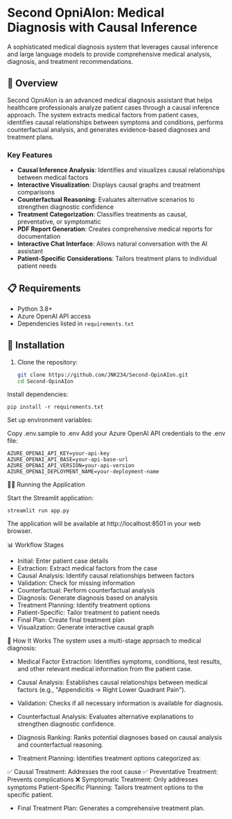 # Second OpniAIon: Medical Diagnosis with Causal Inference

A sophisticated medical diagnosis system that leverages causal inference and large language models to provide comprehensive medical analysis, diagnosis, and treatment recommendations.

## 🏥 Overview

Second OpniAIon is an advanced medical diagnosis assistant that helps healthcare professionals analyze patient cases through a causal inference approach. The system extracts medical factors from patient cases, identifies causal relationships between symptoms and conditions, performs counterfactual analysis, and generates evidence-based diagnoses and treatment plans.

### Key Features

- **Causal Inference Analysis**: Identifies and visualizes causal relationships between medical factors
- **Interactive Visualization**: Displays causal graphs and treatment comparisons
- **Counterfactual Reasoning**: Evaluates alternative scenarios to strengthen diagnostic confidence
- **Treatment Categorization**: Classifies treatments as causal, preventative, or symptomatic
- **PDF Report Generation**: Creates comprehensive medical reports for documentation
- **Interactive Chat Interface**: Allows natural conversation with the AI assistant
- **Patient-Specific Considerations**: Tailors treatment plans to individual patient needs

## 📋 Requirements

- Python 3.8+
- Azure OpenAI API access
- Dependencies listed in `requirements.txt`

## 🚀 Installation

1. Clone the repository:
   ```bash
   git clone https://github.com/JNK234/Second-OpinAIon.git
   cd Second-OpinAIon
Install dependencies:

```
pip install -r requirements.txt
```
Set up environment variables:

Copy .env.sample to .env
Add your Azure OpenAI API credentials to the .env file:
```
AZURE_OPENAI_API_KEY=your-api-key
AZURE_OPENAI_API_BASE=your-api-base-url
AZURE_OPENAI_API_VERSION=your-api-version
AZURE_OPENAI_DEPLOYMENT_NAME=your-deployment-name
```

🏃‍♂️ Running the Application

Start the Streamlit application:
```
streamlit run app.py
```

The application will be available at http://localhost:8501 in your web browser.

📊 Workflow Stages

- Initial: Enter patient case details
- Extraction: Extract medical factors from the case
- Causal Analysis: Identify causal relationships between factors
- Validation: Check for missing information
- Counterfactual: Perform counterfactual analysis
- Diagnosis: Generate diagnosis based on analysis
- Treatment Planning: Identify treatment options
- Patient-Specific: Tailor treatment to patient needs
- Final Plan: Create final treatment plan
- Visualization: Generate interactive causal graph


🧠 How It Works
The system uses a multi-stage approach to medical diagnosis:

- Medical Factor Extraction: Identifies symptoms, conditions, test results, and other relevant medical information from the patient case.

- Causal Analysis: Establishes causal relationships between medical factors (e.g., "Appendicitis → Right Lower Quadrant Pain").

- Validation: Checks if all necessary information is available for diagnosis.

- Counterfactual Analysis: Evaluates alternative explanations to strengthen diagnostic confidence.

- Diagnosis Ranking: Ranks potential diagnoses based on causal analysis and counterfactual reasoning.

- Treatment Planning: Identifies treatment options categorized as:

✅ Causal Treatment: Addresses the root cause
✅ Preventative Treatment: Prevents complications
❌ Symptomatic Treatment: Only addresses symptoms
Patient-Specific Planning: Tailors treatment options to the specific patient.

- Final Treatment Plan: Generates a comprehensive treatment plan.
